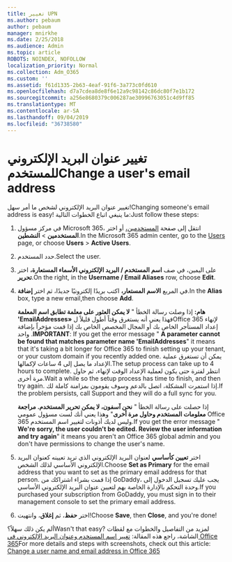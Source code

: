```yaml
---
title: تغيير UPN
ms.author: pebaum
author: pebaum
manager: mnirkhe
ms.date: 2/25/2018
ms.audience: Admin
ms.topic: article
ROBOTS: NOINDEX, NOFOLLOW
localization_priority: Normal
ms.collection: Adm_O365
ms.custom: ''
ms.assetid: f61d1335-2b63-4eaf-91f6-3a773c0fd610
ms.openlocfilehash: d7a7cdea8de8f6e12a9c98142c86dc80f7e1b172
ms.sourcegitcommit: a256e8680379c006287ae30996763051c4d9ff85
ms.translationtype: MT
ms.contentlocale: ar-SA
ms.lasthandoff: 09/04/2019
ms.locfileid: "36738580"
---
```

# <a name="change-a-users-email-address"></a><span data-ttu-id="02b11-102">تغيير عنوان البريد الإلكتروني للمستخدم</span><span class="sxs-lookup"><span data-stu-id="02b11-102">Change a user's email address</span></span>

<span data-ttu-id="02b11-103">تغيير عنوان البريد الإلكتروني لشخص ما أمر سهل!</span><span class="sxs-lookup"><span data-stu-id="02b11-103">Changing someone's email address is easy!</span></span> <span data-ttu-id="02b11-104">ما ينبغي اتباع الخطوات التالية:</span><span class="sxs-lookup"><span data-stu-id="02b11-104">Just follow these steps:</span></span>
  
1. <span data-ttu-id="02b11-105">في مركز مسؤول Microsoft 365، انتقل إلى صفحة [المستخدمين،](https://go.microsoft.com/fwlink/p/?linkid=834822) أو اختر **المستخدمين** \> **النشطين**.</span><span class="sxs-lookup"><span data-stu-id="02b11-105">In the Microsoft 365 admin center, go to the [Users](https://go.microsoft.com/fwlink/p/?linkid=834822) page, or choose **Users** \> **Active Users**.</span></span>
    
2. <span data-ttu-id="02b11-106">حدد المستخدم.</span><span class="sxs-lookup"><span data-stu-id="02b11-106">Select the user.</span></span>
    
3. <span data-ttu-id="02b11-107">على اليمين، في صف **اسم المستخدم / البريد الإلكتروني الأسماء المستعارة،** اختر **تحرير**.</span><span class="sxs-lookup"><span data-stu-id="02b11-107">On the right, in the **Username / Email Aliases** row, choose **Edit**.</span></span>
    
4. <span data-ttu-id="02b11-108">في المربع **الاسم المستعار،** اكتب بريدًا إلكترونيًا جديدًا، ثم اختر **إضافة**.</span><span class="sxs-lookup"><span data-stu-id="02b11-108">In the **Alias** box, type a new email,then choose **Add**.</span></span>
    
    <span data-ttu-id="02b11-109">**هام:** إذا وصلت رسالة الخطأ " **لا يمكن العثور على معلمة تطابق اسم المعلمة 'EmailAddresses»** فهذا يعني أنه يستغرق وقتاً أطول قليلاً لOffice 365 لإنهاء إعداد المستأجر الخاص بك أو المجال المخصص الخاص بك إذا قمت مؤخراً بإضافة واحد .</span><span class="sxs-lookup"><span data-stu-id="02b11-109">**IMPORTANT**: If you get the error message " **A parameter cannot be found that matches parameter name 'EmailAddresses**" it means that it's taking a bit longer for Office 365 to finish setting up your tenant, or your custom domain if you recently added one.</span></span> <span data-ttu-id="02b11-110">يمكن أن تستغرق عملية الإعداد ما يصل إلى 4 ساعات لإكمالها.</span><span class="sxs-lookup"><span data-stu-id="02b11-110">The setup process can take up to 4 hours to complete.</span></span> <span data-ttu-id="02b11-111">انتظر لفترة حتى يكون لعملية الإعداد الوقت لإنهاء، ثم حاول مرة أخرى.</span><span class="sxs-lookup"><span data-stu-id="02b11-111">Wait a while so the setup process has time to finish, and then try again.</span></span> <span data-ttu-id="02b11-112">إذا استمرت المشكلة، اتصل بالدعم وسوف يقومون بمزامنة كاملة لك.</span><span class="sxs-lookup"><span data-stu-id="02b11-112">If the problem persists, call Support and they will do a full sync for you.</span></span>
    
    <span data-ttu-id="02b11-113">إذا حصلت على رسالة الخطأ " **نحن آسفون، لا يمكن تحرير المستخدم. مراجعة معلومات المستخدم وحاول مرة أخرى**" وهذا يعني أنك لست مسؤول عمومي Office 365 وليس لديك أذونات لتغيير اسم المستخدم.</span><span class="sxs-lookup"><span data-stu-id="02b11-113">If you get the error message " **We're sorry, the user couldn't be edited. Review the user information and try again**" it means you aren't an Office 365 global admin and you don't have permissions to change the user's name.</span></span>
    
5. <span data-ttu-id="02b11-114">اختر **تعيين كأساسي** لعنوان البريد الإلكتروني الذي تريد تعيينه كعنوان البريد الإلكتروني الأساسي لذلك الشخص.</span><span class="sxs-lookup"><span data-stu-id="02b11-114">Choose **Set as Primary** for the email address that you want to set as the primary email address for that person.</span></span> <span data-ttu-id="02b11-115">إذا قمت بشراء اشتراكك من GoDaddy، يجب عليك تسجيل الدخول إلى وحدة التحكم بالإدارة الخاصة بهم لتعيين عنوان البريد الإلكتروني الأساسي.</span><span class="sxs-lookup"><span data-stu-id="02b11-115">If you purchased your subscription from GoDaddy, you must sign in to their management console to set the primary email address.</span></span> 
    
6. <span data-ttu-id="02b11-116">اختر **حفظ**، ثم **إغلاق**، وانتهيت!</span><span class="sxs-lookup"><span data-stu-id="02b11-116">Choose **Save**, then **Close**, and you're done!</span></span>
    
<span data-ttu-id="02b11-117">ألم يكن ذلك سهلاً؟</span><span class="sxs-lookup"><span data-stu-id="02b11-117">Wasn't that easy?</span></span> <span data-ttu-id="02b11-118">لمزيد من التفاصيل والخطوات مع لقطات الشاشة، راجع هذه المقالة: [تغيير اسم المستخدم وعنوان البريد الإلكتروني في Office 365](https://docs.microsoft.com/office365/admin/add-users/change-a-user-name-and-email-address)</span><span class="sxs-lookup"><span data-stu-id="02b11-118">For more details and steps with screenshots, check out this article: [Change a user name and email address in Office 365](https://docs.microsoft.com/office365/admin/add-users/change-a-user-name-and-email-address)</span></span>
  

